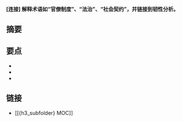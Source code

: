 #### [连接] 解释术语如“官僚制度”、“法治”、“社会契约”，并链接到韧性分析。


## 摘要


## 要点

- 
- 
- 

## 链接

- [[{h3_subfolder} MOC]]
